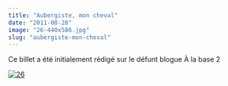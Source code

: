 ```yaml
---
title: "Aubergiste, mon cheval"
date: "2011-08-28"
image: "26-440x586.jpg"
slug: "aubergiste-mon-cheval"
---
```


Ce billet a été initialement rédigé sur le défunt blogue À la base 2

[![](images/26-440x586.jpg "26")](http://fred.dev/?attachment_id=6019)
